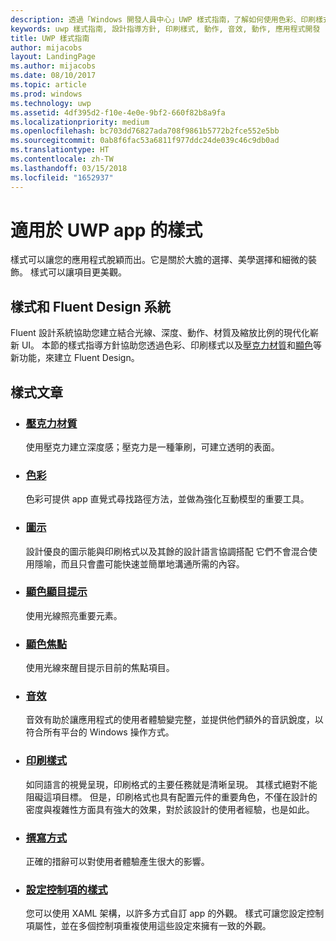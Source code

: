 ```yaml
---
description: 透過「Windows 開發人員中心」UWP 樣式指南，了解如何使用色彩、印刷樣式和動作來定義您 UWP 應用程式的特質。
keywords: uwp 樣式指南, 設計指導方針, 印刷樣式, 動作, 音效, 動作, 應用程式開發
title: UWP 樣式指南
author: mijacobs
layout: LandingPage
ms.author: mijacobs
ms.date: 08/10/2017
ms.topic: article
ms.prod: windows
ms.technology: uwp
ms.assetid: 4df395d2-f10e-4e0e-9bf2-660f82b8a9fa
ms.localizationpriority: medium
ms.openlocfilehash: bc703dd76827ada708f9861b5772b2fce552e5bb
ms.sourcegitcommit: 0ab8f6fac53a6811f977ddc24de039c46c9db0ad
ms.translationtype: HT
ms.contentlocale: zh-TW
ms.lasthandoff: 03/15/2018
ms.locfileid: "1652937"
---
```

# <a name="style-for-uwp-apps"></a>適用於 UWP app 的樣式

樣式可以讓您的應用程式脫穎而出。它是關於大膽的選擇、美學選擇和細微的裝飾。 樣式可以讓項目更美觀。 

## <a name="style-and-the-fluent-design-system"></a>樣式和 Fluent Design 系統

<p>Fluent 設計系統協助您建立結合光線、深度、動作、材質及縮放比例的現代化嶄新 UI。 本節的樣式指導方針協助您透過色彩、印刷樣式以及<a href="../style/acrylic.md">壓克力材質</a>和<a href="../style/reveal.md">顯色</a>等新功能，來建立 Fluent Design。 
</p>

## <a name="style-articles"></a>樣式文章

<ul class="panelContent cardsH" style="margin-left: 1px">
    <li>
        <div class="cardSize">
            <div class="cardPadding">
                <div class="card">
                    <div class="cardText">
                        <h3><a href="acrylic.md">壓克力材質</a></h3>
                        <p>使用壓克力建立深度感；壓克力是一種筆刷，可建立透明的表面。</p>
                    </div>
                </div>
            </div>
        </div>
    </li>
    <li>
        <div class="cardSize">
            <div class="cardPadding">
                <div class="card">
                    <div class="cardText">
                        <h3><a href="color.md">色彩</a></h3>
                        <p>色彩可提供 app 直覺式尋找路徑方法，並做為強化互動模型的重要工具。</p>
                    </div>
                </div>
            </div>
        </div>
    </li>
    <li>
        <div class="cardSize">
            <div class="cardPadding">
                <div class="card">
                    <div class="cardText">
                        <h3><a href="icons.md">圖示</a></h3>
                        <p>設計優良的圖示能與印刷格式以及其餘的設計語言協調搭配 它們不會混合使用隱喻，而且只會盡可能快速並簡單地溝通所需的內容。</p>
                    </div>
                </div>
            </div>
        </div>
    </li>
    <li>
        <div class="cardSize">
            <div class="cardPadding">
                <div class="card">
                    <div class="cardText">
                        <h3><a href="reveal.md">顯色顯目提示</a></h3>
                        <p>使用光線照亮重要元素。 </p>
                    </div>
                </div>
            </div>
        </div>
    </li>
     <li>
        <div class="cardSize">
            <div class="cardPadding">
                <div class="card">
                    <div class="cardText">
                        <h3><a href="reveal-focus.md">顯色焦點</a></h3>
                        <p>使用光線來醒目提示目前的焦點項目。 </p>
                    </div>
                </div>
            </div>
        </div>
    </li>
    <li>
        <div class="cardSize">
            <div class="cardPadding">
                <div class="card">
                    <div class="cardText">
                        <h3><a href="sound.md">音效</a></h3>
                        <p>音效有助於讓應用程式的使用者體驗變完整，並提供他們額外的音訊銳度，以符合所有平台的 Windows 操作方式。</p>
                    </div>
                </div>
            </div>
        </div>
    </li>  
    <li>
        <div class="cardSize">
            <div class="cardPadding">
                <div class="card">
                    <div class="cardText">
                        <h3><a href="typography.md">印刷樣式</a></h3>
                        <p>如同語言的視覺呈現，印刷格式的主要任務就是清晰呈現。 其樣式絕對不能阻礙這項目標。 但是，印刷格式也具有配置元件的重要角色，不僅在設計的密度與複雜性方面具有強大的效果，對於該設計的使用者經驗，也是如此。</p>
                    </div>
                </div>
            </div>
        </div>
    </li>
    <li>
        <div class="cardSize">
            <div class="cardPadding">
                <div class="card">
                    <div class="cardText">
                        <h3><a href="writing-style.md">撰寫方式</a></h3>
                        <p>正確的措辭可以對使用者體驗產生很大的影響。</p>
                    </div>
                </div>
            </div>
        </div>
    </li>     
    <li>
        <div class="cardSize">
            <div class="cardPadding">
                <div class="card">
                    <div class="cardText">
                        <h3><a href="../controls-and-patterns/xaml-styles.md">設定控制項的樣式</a></h3>
                        <p>您可以使用 XAML 架構，以許多方式自訂 app 的外觀。 樣式可讓您設定控制項屬性，並在多個控制項重複使用這些設定來擁有一致的外觀。</p>
                    </div>
                </div>
            </div>
        </div>
    </li>                     
</ul>



